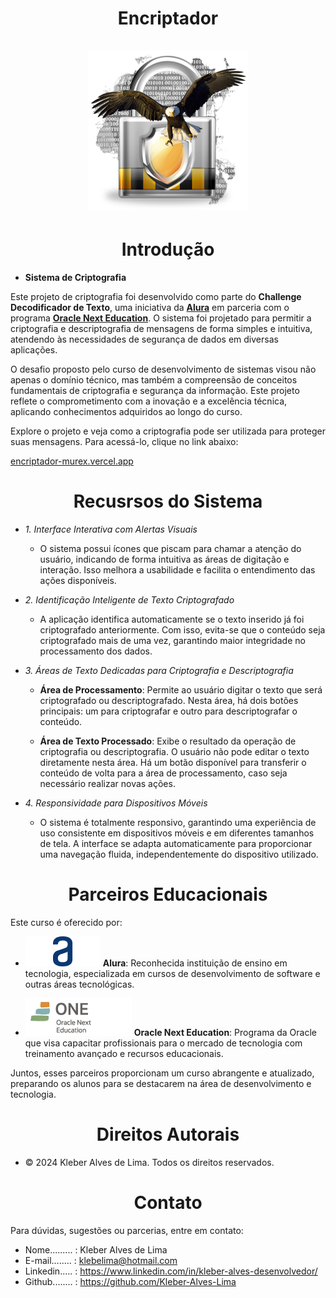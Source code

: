 <div align="center">
  <h1 align="center">
    Encriptador
    <br />
    <br />
    <a href="Cadeado">
      <img src="Assets/criptografia_aguia.png" alt="Imagem de Cadeado Fechado">
    </a>
  </h1>
</div>
<h1 align="center"> Introdução </h1>

- **Sistema de Criptografia**

Este projeto de criptografia foi desenvolvido como parte do **Challenge Decodificador de Texto**, uma iniciativa da [**Alura**](https://www.alura.com.br/) em parceria com o programa [**Oracle Next Education**](https://www.oracle.com/br/education/oracle-next-education/). O sistema foi projetado para permitir a criptografia e descriptografia de mensagens de forma simples e intuitiva, atendendo às necessidades de segurança de dados em diversas aplicações.

O desafio proposto pelo curso de desenvolvimento de sistemas visou não apenas o domínio técnico, mas também a compreensão de conceitos fundamentais de criptografia e segurança da informação. Este projeto reflete o comprometimento com a inovação e a excelência técnica, aplicando conhecimentos adquiridos ao longo do curso.

Explore o projeto e veja como a criptografia pode ser utilizada para proteger suas mensagens. Para acessá-lo, clique no link abaixo:

[encriptador-murex.vercel.app](https://encriptador-murex.vercel.app)

<h1 align="center"> Recusrsos do Sistema </h1>

- *1. Interface Interativa com Alertas Visuais*
    - O sistema possui ícones que piscam para chamar a atenção do usuário, indicando de forma intuitiva as áreas de digitação e 
      interação. Isso melhora a usabilidade e facilita o entendimento das ações disponíveis.

-  *2. Identificação Inteligente de Texto Criptografado*

     - A aplicação identifica automaticamente se o texto inserido já foi criptografado anteriormente. Com isso, evita-se que o conteúdo 
     seja criptografado mais de uma vez, garantindo maior integridade no processamento dos dados.

-   *3. Áreas de Texto Dedicadas para Criptografia e Descriptografia*
  
    - **Área de Processamento**: Permite ao usuário digitar o texto que será criptografado ou descriptografado. Nesta área, há dois 
      botões principais: um para criptografar e outro para descriptografar o conteúdo.
      
    - **Área de Texto Processado**: Exibe o resultado da operação de criptografia ou descriptografia. O usuário não pode editar o texto 
      diretamente nesta área. Há um botão disponível para transferir o conteúdo de volta para a área de processamento, caso seja 
      necessário realizar novas ações.

-   *4. Responsividade para Dispositivos Móveis*
     
      - O sistema é totalmente responsivo, garantindo uma experiência de uso consistente em dispositivos móveis e em diferentes tamanhos 
        de tela. A interface se adapta automaticamente para proporcionar uma navegação fluida, independentemente do dispositivo 
      utilizado.   
<h1 align="center"> Parceiros Educacionais</h1>

Este curso é oferecido por:   
 
- <img class="imagem" src="./Assets/Logo Alura.png" alt="logo Alura" >          **Alura**: Reconhecida instituição de ensino em tecnologia, especializada em cursos de desenvolvimento de software e outras áreas tecnológicas.
  
- <img class="imagem" src="./Assets/logo one.webp"  alt="logo Alura" >  **Oracle Next Education**: Programa da Oracle que visa capacitar profissionais para o mercado de tecnologia com treinamento avançado e recursos educacionais.

Juntos, esses parceiros proporcionam um curso abrangente e atualizado, preparando os alunos para se destacarem na área de desenvolvimento e tecnologia.

<h1 align="center"> Direitos Autorais</h1>

- ©  2024 Kleber Alves de Lima. Todos os direitos reservados.

<h1 align="center"> Contato</h1>

Para dúvidas, sugestões ou parcerias, entre em contato:

- Nome......... : Kleber Alves de Lima
- E-mail........ : klebelima@hotmail.com
- Linkedin..... : https://www.linkedin.com/in/kleber-alves-desenvolvedor/
- Github........ : https://github.com/Kleber-Alves-Lima

